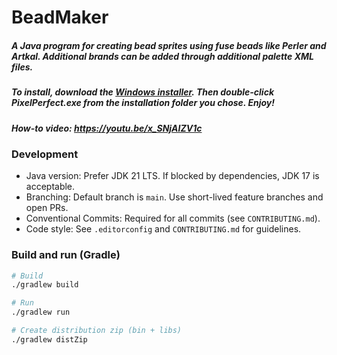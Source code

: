 # BeadMaker

##### A Java program for creating bead sprites using fuse beads like Perler and Artkal. Additional brands can be added through additional palette XML files.

##### To install, download the <a href="https://github.com/stone-j/BeadMaker/blob/master/exe%20build%20resources/InstallPixelPerfect.exe?raw=true">Windows installer</a>. Then double-click PixelPerfect.exe from the installation folder you chose. Enjoy!

##### How-to video: https://youtu.be/x_SNjAIZV1c




### Development

- Java version: Prefer JDK 21 LTS. If blocked by dependencies, JDK 17 is acceptable.
- Branching: Default branch is `main`. Use short-lived feature branches and open PRs.
- Conventional Commits: Required for all commits (see `CONTRIBUTING.md`).
- Code style: See `.editorconfig` and `CONTRIBUTING.md` for guidelines.

### Build and run (Gradle)

```bash
# Build
./gradlew build

# Run
./gradlew run

# Create distribution zip (bin + libs)
./gradlew distZip
```
